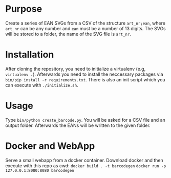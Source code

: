 # Purpose

Create a series of EAN SVGs from a CSV of the structure
`art_nr;ean`, where `art_nr` can be any number and `ean`
must be a number of 13 digits. The SVGs will be stored
to a folder, the name of the SVG file is `art_nr`.

# Installation

After cloning the repository, you need to initialize a
virtualenv (e.g, `virtualenv .`). Afterwards you need
to install the neccessary packages via
`bin/pip install -r requirements.txt`. There is also an
init script which you can execute with `./initialize.sh`.

# Usage

Type `bin/python create_barcode.py`. You will be asked
for a CSV file and an output folder. Afterwards the EANs
will be written to the given folder.

# Docker and WebApp

Serve a small webapp from a docker container. Download docker
and then execute with this repo as cwd:
`docker build . -t barcodegen`
`docker run -p 127.0.0.1:8080:8080 barcodegen`

